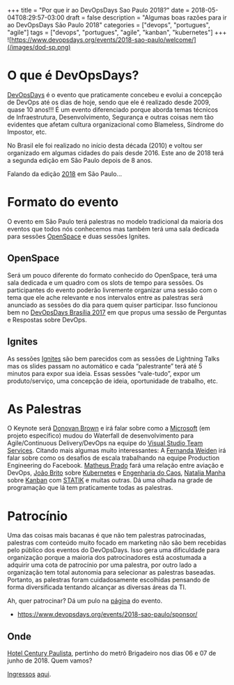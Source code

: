 +++
title = "Por que ir ao DevOpsDays Sao Paulo 2018?"
date = 2018-05-04T08:29:57-03:00
draft = false
description = "Algumas boas razões para ir ao DevOpsDays São Paulo 2018"
categories = ["devops", "portugues", "agile"]
tags = ["devops", "portugues", "agile", "kanban", "kubernetes"]
+++
![https://www.devopsdays.org/events/2018-sao-paulo/welcome/](/images/dod-sp.png)

# O que é DevOpsDays?

[DevOpsDays](https://www.devopsdays.org) é o evento que praticamente concebeu e evolui a concepção de DevOps até os dias de hoje, sendo que ele é realizado desde 2009, quase 10 anos!!! É um evento diferenciado porque aborda temas técnicos de Infraestrutura, Desenvolvimento, Segurança e outras coisas nem tão evidentes que afetam cultura organizacional como Blameless, Síndrome do Impostor, etc. 

No Brasil ele foi realizado no início desta década (2010) e voltou ser organizado em algumas cidades do país desde 2016. Este ano de 2018 terá a segunda edição em São Paulo depois de 8 anos.

Falando da edição [2018](https://www.devopsdays.org/events/2018-sao-paulo/welcome/) em São Paulo...

# Formato do evento

O evento em São Paulo terá palestras no modelo tradicional da maioria dos eventos que todos nós conhecemos mas também terá uma sala dedicada para sessões [OpenSpace](https://www.devopsdays.org/open-space-format/) e duas sessões Ignites. 

## OpenSpace

Será um pouco diferente do formato conhecido do OpenSpace, terá uma sala dedicada e um quadro com os slots de tempo para sessões. Os participantes do evento poderão livremente organizar uma sessão com o tema que ele ache relevante e nos intervalos entre as palestras será anunciado as sessões do dia para quem quiser participar. Isso funcionou bem no [DevOpsDays Brasília 2017](https://www.devopsdays.org/events/2017-brasilia/welcome/) em que propus uma sessão de Perguntas e Respostas sobre DevOps. 

## Ignites

As sessões [Ignites](https://www.devopsdays.org/ignite-talks-format/) são bem parecidos com as sessões de Lightning Talks mas os slides passam no automático e cada “palestrante” terá até 5 minutos para expor sua ideia. Essas sessões “vale-tudo”, expor um produto/serviço, uma concepção de ideia, oportunidade de trabalho, etc.

# As Palestras

O Keynote será [Donovan Brown](https://twitter.com/donovanbrown) e irá falar sobre como a [Microsoft](https://twitter.com/donovanbrown) (em projeto específico) mudou do Waterfall de desenvolvimento para Agile/Continuous Delivery/DevOps na equipe do [Visual Studio Team Services](https://www.visualstudio.com/team-services/). Citando mais algumas muito interessantes: A [Fernanda Weiden](https://twitter.com/nandaweiden) irá falar sobre como os desafios de escala trabalhando na equipe Production Engineering do Facebook. [Matheus Prado](https://twitter.com/mateusprado) fará uma relação entre aviação e DevOps, [João Brito](https://twitter.com/juniorjbn) sobre [Kubernetes](https://kubernetes.io/) e [Engenharia do Caos](https://principlesofchaos.org/), [Natalia Manha](https://twitter.com/nataliamanha) sobre [Kanban](https://en.wikipedia.org/wiki/Kanban) com [STATIK](https://scrumandkanban.co.uk/statik/) e muitas outras.  Dá uma olhada na grade de programação que lá tem praticamente todas as palestras. 

# Patrocínio

Uma das coisas mais bacanas é que não tem palestras patrocinadas, palestras com conteúdo muito focado em marketing não são bem recebidas pelo público dos eventos do DevOpsDays. Isso gera uma dificuldade para organização porque a maioria dos patrocinadores está acostumada a adquirir uma cota de patrocínio por uma palestra, por outro lado a organização tem total autonomia para selecionar as palestras baseadas. Portanto, as palestras foram cuidadosamente escolhidas pensando de forma diversificada tentando alcançar as diversas áreas da TI.

Ah, quer patrocinar? Dá um pulo na [página](https://www.devopsdays.org/events/2018-sao-paulo/sponsor/) do evento.

- https://www.devopsdays.org/events/2018-sao-paulo/sponsor/

## Onde

[Hotel Century Paulista](http://www.centuryflat.com.br/), pertinho do metrô Brigadeiro nos dias 06 e 07 de junho de 2018. Quem vamos?

[Ingressos](http://www.centuryflat.com.br/) [aqui](http://www.centuryflat.com.br/). 
